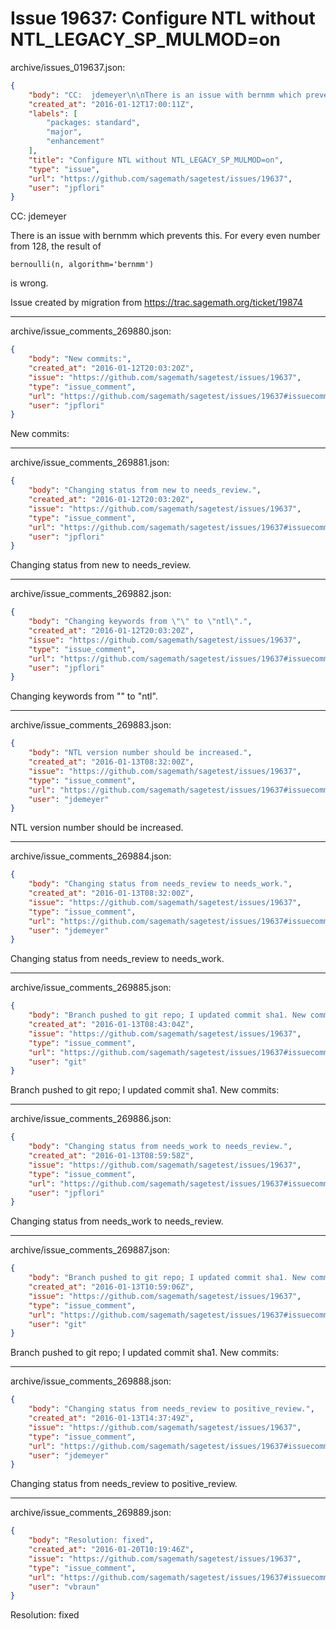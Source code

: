 # Issue 19637: Configure NTL without NTL_LEGACY_SP_MULMOD=on

archive/issues_019637.json:
```json
{
    "body": "CC:  jdemeyer\n\nThere is an issue with bernmm which prevents this.\nFor every even number from 128, the result of\n\n```\nbernoulli(n, algorithm='bernmm')\n```\n\nis wrong.\n\nIssue created by migration from https://trac.sagemath.org/ticket/19874\n\n",
    "created_at": "2016-01-12T17:00:11Z",
    "labels": [
        "packages: standard",
        "major",
        "enhancement"
    ],
    "title": "Configure NTL without NTL_LEGACY_SP_MULMOD=on",
    "type": "issue",
    "url": "https://github.com/sagemath/sagetest/issues/19637",
    "user": "jpflori"
}
```
CC:  jdemeyer

There is an issue with bernmm which prevents this.
For every even number from 128, the result of

```
bernoulli(n, algorithm='bernmm')
```

is wrong.

Issue created by migration from https://trac.sagemath.org/ticket/19874





---

archive/issue_comments_269880.json:
```json
{
    "body": "New commits:",
    "created_at": "2016-01-12T20:03:20Z",
    "issue": "https://github.com/sagemath/sagetest/issues/19637",
    "type": "issue_comment",
    "url": "https://github.com/sagemath/sagetest/issues/19637#issuecomment-269880",
    "user": "jpflori"
}
```

New commits:



---

archive/issue_comments_269881.json:
```json
{
    "body": "Changing status from new to needs_review.",
    "created_at": "2016-01-12T20:03:20Z",
    "issue": "https://github.com/sagemath/sagetest/issues/19637",
    "type": "issue_comment",
    "url": "https://github.com/sagemath/sagetest/issues/19637#issuecomment-269881",
    "user": "jpflori"
}
```

Changing status from new to needs_review.



---

archive/issue_comments_269882.json:
```json
{
    "body": "Changing keywords from \"\" to \"ntl\".",
    "created_at": "2016-01-12T20:03:20Z",
    "issue": "https://github.com/sagemath/sagetest/issues/19637",
    "type": "issue_comment",
    "url": "https://github.com/sagemath/sagetest/issues/19637#issuecomment-269882",
    "user": "jpflori"
}
```

Changing keywords from "" to "ntl".



---

archive/issue_comments_269883.json:
```json
{
    "body": "NTL version number should be increased.",
    "created_at": "2016-01-13T08:32:00Z",
    "issue": "https://github.com/sagemath/sagetest/issues/19637",
    "type": "issue_comment",
    "url": "https://github.com/sagemath/sagetest/issues/19637#issuecomment-269883",
    "user": "jdemeyer"
}
```

NTL version number should be increased.



---

archive/issue_comments_269884.json:
```json
{
    "body": "Changing status from needs_review to needs_work.",
    "created_at": "2016-01-13T08:32:00Z",
    "issue": "https://github.com/sagemath/sagetest/issues/19637",
    "type": "issue_comment",
    "url": "https://github.com/sagemath/sagetest/issues/19637#issuecomment-269884",
    "user": "jdemeyer"
}
```

Changing status from needs_review to needs_work.



---

archive/issue_comments_269885.json:
```json
{
    "body": "Branch pushed to git repo; I updated commit sha1. New commits:",
    "created_at": "2016-01-13T08:43:04Z",
    "issue": "https://github.com/sagemath/sagetest/issues/19637",
    "type": "issue_comment",
    "url": "https://github.com/sagemath/sagetest/issues/19637#issuecomment-269885",
    "user": "git"
}
```

Branch pushed to git repo; I updated commit sha1. New commits:



---

archive/issue_comments_269886.json:
```json
{
    "body": "Changing status from needs_work to needs_review.",
    "created_at": "2016-01-13T08:59:58Z",
    "issue": "https://github.com/sagemath/sagetest/issues/19637",
    "type": "issue_comment",
    "url": "https://github.com/sagemath/sagetest/issues/19637#issuecomment-269886",
    "user": "jpflori"
}
```

Changing status from needs_work to needs_review.



---

archive/issue_comments_269887.json:
```json
{
    "body": "Branch pushed to git repo; I updated commit sha1. New commits:",
    "created_at": "2016-01-13T10:59:06Z",
    "issue": "https://github.com/sagemath/sagetest/issues/19637",
    "type": "issue_comment",
    "url": "https://github.com/sagemath/sagetest/issues/19637#issuecomment-269887",
    "user": "git"
}
```

Branch pushed to git repo; I updated commit sha1. New commits:



---

archive/issue_comments_269888.json:
```json
{
    "body": "Changing status from needs_review to positive_review.",
    "created_at": "2016-01-13T14:37:49Z",
    "issue": "https://github.com/sagemath/sagetest/issues/19637",
    "type": "issue_comment",
    "url": "https://github.com/sagemath/sagetest/issues/19637#issuecomment-269888",
    "user": "jdemeyer"
}
```

Changing status from needs_review to positive_review.



---

archive/issue_comments_269889.json:
```json
{
    "body": "Resolution: fixed",
    "created_at": "2016-01-20T10:19:46Z",
    "issue": "https://github.com/sagemath/sagetest/issues/19637",
    "type": "issue_comment",
    "url": "https://github.com/sagemath/sagetest/issues/19637#issuecomment-269889",
    "user": "vbraun"
}
```

Resolution: fixed

